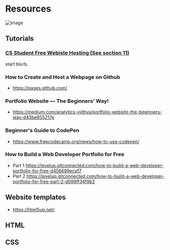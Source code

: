 # Resources

![image](https://github.com/CIS320-team-3/CIS320-Team-3/blob/main/Team/Images/Tutorial.jpg)


## Tutorials

### [CS Student Free Webiste Hosting (See section 11)](https://www.cs.colostate.edu/~info/faq.html#11.01]CSU)
start blurb.


### How to Create and Host a Webpage on Github
* https://pages.github.com/


### Portfolio Website — The Beginners’ Way!
* https://medium.com/analytics-vidhya/portfolio-website-the-beginners-way-d43be855217e

### Beginner's Guide to CodePen
* https://www.freecodecamp.org/news/how-to-use-codepen/

### How to Build a Web Developer Portfolio for Free
* Part 1 https://levelup.gitconnected.com/how-to-build-a-web-developer-portfolio-for-free-d456699ecef7
* Part 2 https://levelup.gitconnected.com/how-to-build-a-web-developer-portfolio-for-free-part-2-d099ff34f9b2

## Website templates 

* https://html5up.net/

## HTML

## CSS
